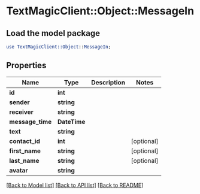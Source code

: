 # TextMagicClient::Object::MessageIn

## Load the model package
```perl
use TextMagicClient::Object::MessageIn;
```

## Properties
Name | Type | Description | Notes
------------ | ------------- | ------------- | -------------
**id** | **int** |  | 
**sender** | **string** |  | 
**receiver** | **string** |  | 
**message_time** | **DateTime** |  | 
**text** | **string** |  | 
**contact_id** | **int** |  | [optional] 
**first_name** | **string** |  | [optional] 
**last_name** | **string** |  | [optional] 
**avatar** | **string** |  | 

[[Back to Model list]](../README.md#documentation-for-models) [[Back to API list]](../README.md#documentation-for-api-endpoints) [[Back to README]](../README.md)


